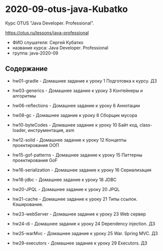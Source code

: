 # 2020-09-otus-java-Kubatko
Курс OTUS "Java Developer. Professional".

https://otus.ru/lessons/java-professional

* ФИО слушателя: Сергей Кубатко
* название курса: Java Developer. Professional
* группа: java-2020-09

## Содержание
* hw01-gradle - Домашнее задание к уроку 1 
Подготовка к курсу. ДЗ

* hw03-generics - Домашнее задание к уроку 3 
Контейнеры и алгоритмы

* hw06-reflections - Домашнее задание к уроку 6
Аннотации

* hw08-gc - Домашнее задание к уроку 8
Сборщик мусора

* hw10-byteCodes - Домашнее задание к уроку 10
Байт код, class-loader, инструментация, asm

* hw12-solid - Домашнее задание к уроку 12
Концепты проектирования ООП

* hw15-gof-patterns - Домашнее задание к уроку 15
Паттерны проектирования GoF

* hw16-serialization - Домашнее задание к уроку 16
Сериализация

* hw18-jdbc - Домашнее задание к уроку 18
JDBC

* hw20-JPQL - Домашнее задание к уроку 20
JPQL

* hw21-cache - Домашнее задание к уроку 21
Типы ссылок. Кэширование.

* hw23-webServer - Домашнее задание к уроку 23
Web сервер

* hw24-di - Домашнее задание к уроку 24
Dependency injection. ДЗ

* hw25-warMvc - Домашнее задание к уроку 25
War. Spring MVC. ДЗ

* hw29-executors - Домашнее задание к уроку 29
Executors. ДЗ

